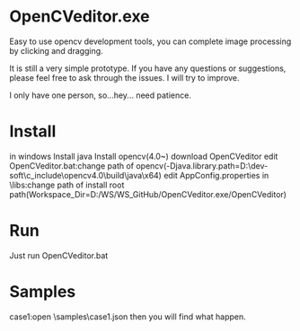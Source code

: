 # OpenCVeditor.exe
Easy to use opencv development tools, you can complete image processing by clicking and dragging.

It is still a very simple prototype. If you have any questions or suggestions, please feel free to ask through the issues. I will try to improve.

I only have one person, so...hey... need patience.

# Install
in windows
Install java
Install opencv(4.0~)
download OpenCVeditor
edit OpenCVeditor.bat:change path of opencv(-Djava.library.path=D:\dev-soft\c_include\opencv4.0\build\java\x64)
edit AppConfig.properties in \libs:change path of install root path(Workspace_Dir=D:/WS/WS_GitHub/OpenCVeditor.exe/OpenCVeditor)

# Run
Just run OpenCVeditor.bat

# Samples
case1:open \samples\case1.json then you will find what happen.
